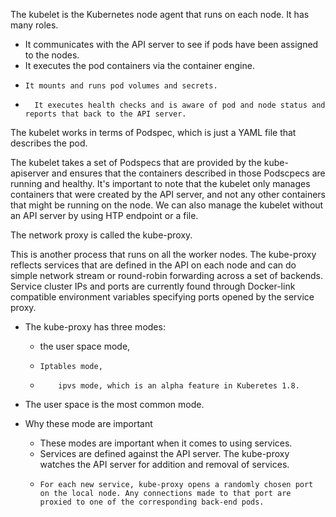 The kubelet is the Kubernetes node agent that runs on each node. It has many roles.
* It communicates with the API server to see if pods have been assigned to the nodes.
*   It executes the pod containers via the container engine.
*     It mounts and runs pod volumes and secrets.
*       It executes health checks and is aware of pod and node status and reports that back to the API server.

The kubelet works in terms of Podspec, which is just a YAML file that describes the pod.

The kubelet takes a set of Podspecs that are provided by the kube-apiserver and ensures that the containers described in those Podscpecs are running and healthy. It's important to note that the kubelet only manages containers that were created by the API server, and not any other containers that might be running on the node. We can also manage the kubelet without an API server by using HTP endpoint or a file.

The network proxy is called the kube-proxy.

This is another process that runs on all the worker nodes.
The kube-proxy reflects services that are defined in the API on each node and can do simple network stream or round-robin forwarding across a set of backends. Service cluster IPs and ports are currently found through Docker-link compatible environment variables specifying ports opened by the service proxy.

* The kube-proxy has three modes:
  - the user space mode,
  -     Iptables mode,
  -         ipvs mode, which is an alpha feature in Kuberetes 1.8.

* The user space is the most common mode.

* Why these mode are important
  - These modes are important when it comes to using services. 
  - Services are defined against the API server. The kube-proxy watches the API server for addition and removal of services.
  -     For each new service, kube-proxy opens a randomly chosen port on the local node. Any connections made to that port are proxied to one of the corresponding back-end pods.
